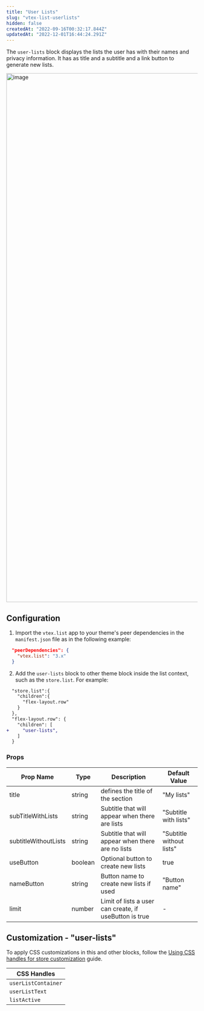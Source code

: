 ```yaml
---
title: "User Lists"
slug: "vtex-list-userlists"
hidden: false
createdAt: "2022-09-16T00:32:17.844Z"
updatedAt: "2022-12-01T16:44:24.291Z"
---
```

The `user-lists` block displays the lists the user has with their names and privacy information. It has as title and a subtitle and a link button to generate new lists.

<img width="1392" alt="image" src="https://raw.githubusercontent.com/vtexdocs/dev-portal-content/main/images/vtex-list-userlists-0.png"/>

## Configuration

1. Import the `vtex.list` app to your theme's peer dependencies in the `manifest.json` file as in the following example:

```json
  "peerDependencies": {
    "vtex.list": "3.x"
  }
```

2. Add the `user-lists` block to other theme block inside the list context, such as the `store.list`. For example:

```diff
  "store.list":{
    "children":{
      "flex-layout.row"
    }
  },
  "flex-layout.row": {
    "children": [
+     "user-lists",
    ]
  }
```

### Props

| Prop Name            | Type    | Description                                            | Default Value            |
| -------------------- | ------- | ------------------------------------------------------ | ------------------------ |
| title                | string  | defines the title of the section                       | "My lists"               |
| subTitleWithLists    | string  | Subtitle that will appear when there are lists         | "Subtitle with lists"    |
| subtitleWithoutLists | string  | Subtitle that will appear when there are no lists      | "Subtitle without lists" |
| useButton            | boolean | Optional button to create new lists                    | true                     |
| nameButton           | string  | Button name to create new lists if used                | "Button name"            |
| limit                | number  | Limit of lists a user can create, if useButton is true | -                        |

## Customization - "user-lists"

To apply CSS customizations in this and other blocks, follow the [Using CSS handles for store customization](https://developers.vtex.com/docs/guides/vtex-io-documentation-using-css-handles-for-store-customization) guide.

| CSS Handles         |
| ------------------- |
| `userListContainer` |
| `userListText`      |
| `listActive`        |